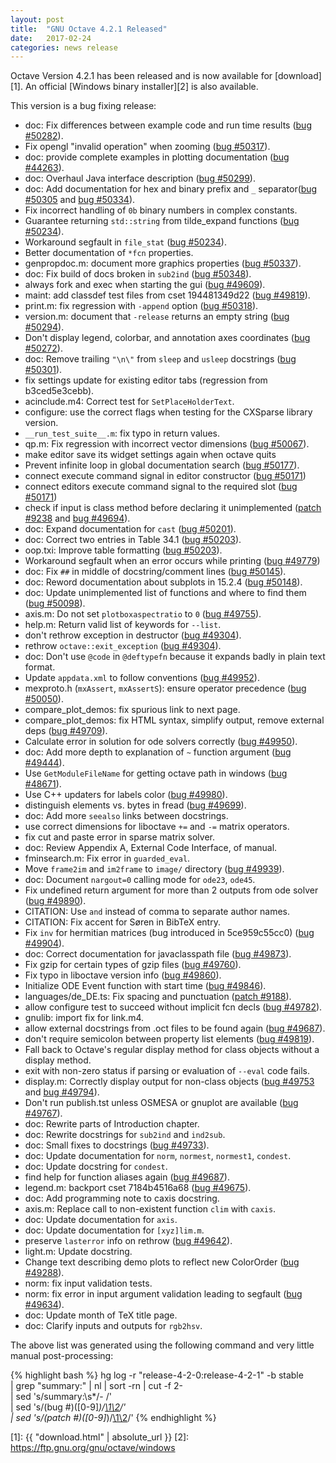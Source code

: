 ```yaml
---
layout: post
title:  "GNU Octave 4.2.1 Released"
date:   2017-02-24
categories: news release
---
```


Octave Version 4.2.1 has been released and is now available for [download][1].
An official [Windows binary installer][2] is also available.

This version is a bug fixing release:

- doc: Fix differences between example code and run time results ([bug #50282](https://savannah.gnu.org/bugs/?50282)).
- Fix opengl "invalid operation" when zooming ([bug #50317](https://savannah.gnu.org/bugs/?50317)).
- doc: provide complete examples in plotting documentation ([bug #44263](https://savannah.gnu.org/bugs/?44263)).
- doc: Overhaul Java interface description ([bug #50299](https://savannah.gnu.org/bugs/?50299)).
- doc: Add documentation for hex and binary prefix and `_` separator([bug #50305](https://savannah.gnu.org/bugs/?50305) and [bug #50334](https://savannah.gnu.org/bugs/?50334)).
- Fix incorrect handling of `0b` binary numbers in complex constants.
- Guarantee returning `std::string` from tilde_expand functions ([bug #50234](https://savannah.gnu.org/bugs/?50234)).
- Workaround segfault in `file_stat` ([bug #50234](https://savannah.gnu.org/bugs/?50234)).
- Better documentation of `*fcn` properties.
- genpropdoc.m: document more graphics properties ([bug #50337](https://savannah.gnu.org/bugs/?50337)).
- doc: Fix build of docs broken in `sub2ind` ([bug #50348](https://savannah.gnu.org/bugs/?50348)).
- always fork and exec when starting the gui ([bug #49609](https://savannah.gnu.org/bugs/?49609)).
- maint: add classdef test files from cset 194481349d22 ([bug #49819](https://savannah.gnu.org/bugs/?49819)).
- print.m: fix regression with `-append` option ([bug #50318](https://savannah.gnu.org/bugs/?50318)).
- version.m: document that `-release` returns an empty string ([bug #50294](https://savannah.gnu.org/bugs/?50294)).
- Don't display legend, colorbar, and annotation axes coordinates ([bug #50272](https://savannah.gnu.org/bugs/?50272)).
- doc: Remove trailing `"\n\"` from `sleep` and `usleep` docstrings ([bug #50301](https://savannah.gnu.org/bugs/?50301)).
- fix settings update for existing editor tabs (regression from b3ced5e3cebb).
- acinclude.m4: Correct test for `SetPlaceHolderText`.
- configure: use the correct flags when testing for the CXSparse library version.
- `__run_test_suite__.m`: fix typo in return values.
- qp.m: Fix regression with incorrect vector dimensions ([bug #50067](https://savannah.gnu.org/bugs/?50067)).
- make editor save its widget settings again when octave quits
- Prevent infinite loop in global documentation search ([bug #50177](https://savannah.gnu.org/bugs/?50177)).
- connect execute command signal in editor constructor ([bug #50171](https://savannah.gnu.org/bugs/?50171))
- connect editors execute command signal to the required slot ([bug #50171](https://savannah.gnu.org/bugs/?50171))
- check if input is class method before declaring it unimplemented ([patch #9238](https://savannah.gnu.org/patch/?9238) and [bug #49694](https://savannah.gnu.org/bugs/?49694)).
- doc: Expand documentation for `cast` ([bug #50201](https://savannah.gnu.org/bugs/?50201)).
- doc: Correct two entries in Table 34.1 ([bug #50203](https://savannah.gnu.org/bugs/?50203)).
- oop.txi: Improve table formatting ([bug #50203](https://savannah.gnu.org/bugs/?50203)).
- Workaround segfault when an error occurs while printing ([bug #49779](https://savannah.gnu.org/bugs/?49779))
- doc: Fix `##` in middle of docstring/comment lines ([bug #50145](https://savannah.gnu.org/bugs/?50145)).
- doc: Reword documentation about subplots in 15.2.4 ([bug #50148](https://savannah.gnu.org/bugs/?50148)).
- doc: Update unimplemented list of functions and where to find them ([bug #50098](https://savannah.gnu.org/bugs/?50098)).
- axis.m: Do not set `plotboxaspectratio` to `0` ([bug #49755](https://savannah.gnu.org/bugs/?49755)).
- help.m: Return valid list of keywords for `--list`.
- don't rethrow exception in destructor ([bug #49304](https://savannah.gnu.org/bugs/?49304)).
- rethrow `octave::exit_exception` ([bug #49304](https://savannah.gnu.org/bugs/?49304)).
- doc: Don't use `@code` in `@deftypefn` because it expands badly in plain text format.
- Update `appdata.xml` to follow conventions ([bug #49952](https://savannah.gnu.org/bugs/?49952)).
- mexproto.h (`mxAssert`, `mxAssertS`): ensure operator precedence ([bug #50050](https://savannah.gnu.org/bugs/?50050)).
- compare_plot_demos: fix spurious link to next page.
- compare_plot_demos: fix HTML syntax, simplify output, remove external deps ([bug #49709](https://savannah.gnu.org/bugs/?49709)).
- Calculate error in solution for ode solvers correctly ([bug #49950](https://savannah.gnu.org/bugs/?49950)).
- doc: Add more depth to explanation of `~` function argument ([bug #49444](https://savannah.gnu.org/bugs/?49444)).
- Use `GetModuleFileName` for getting octave path in windows ([bug #48671](https://savannah.gnu.org/bugs/?48671)).
- Use C++ updaters for labels color ([bug #49980](https://savannah.gnu.org/bugs/?49980)).
- distinguish elements vs. bytes in fread ([bug #49699](https://savannah.gnu.org/bugs/?49699)).
- doc: Add more `seealso` links between docstrings.
- use correct dimensions for liboctave `+=` and `-=` matrix operators.
- fix cut and paste error in sparse matrix solver.
- doc: Review Appendix A, External Code Interface, of manual.
- fminsearch.m: Fix error in `guarded_eval`.
- Move `frame2im` and `im2frame` to `image/` directory ([bug #49939](https://savannah.gnu.org/bugs/?49939)).
- doc: Document `nargout=0` calling mode for `ode23`, `ode45`.
- Fix undefined return argument for more than 2 outputs from ode solver ([bug #49890](https://savannah.gnu.org/bugs/?49890)).
- CITATION: Use `and` instead of comma to separate author names.
- CITATION: Fix accent for Søren in BibTeX entry.
- Fix `inv` for hermitian matrices (bug introduced in 5ce959c55cc0) ([bug #49904](https://savannah.gnu.org/bugs/?49904)).
- doc: Correct documentation for javaclasspath file ([bug #49873](https://savannah.gnu.org/bugs/?49873)).
- Fix gzip for certain types of gzip files ([bug #49760](https://savannah.gnu.org/bugs/?49760)).
- Fix typo in liboctave version info ([bug #49860](https://savannah.gnu.org/bugs/?49860)).
- Initialize ODE Event function with start time ([bug #49846](https://savannah.gnu.org/bugs/?49846)).
- languages/de_DE.ts: Fix spacing and punctuation ([patch #9188](https://savannah.gnu.org/patch/?9188)).
- allow configure test to succeed without implicit fcn decls ([bug #49782](https://savannah.gnu.org/bugs/?49782)).
- gnulib: import fix for link.m4.
- allow external docstrings from .oct files to be found again ([bug #49687](https://savannah.gnu.org/bugs/?49687)).
- don't require semicolon between property list elements ([bug #49819](https://savannah.gnu.org/bugs/?49819)).
- Fall back to Octave's regular display method for class objects without a display method.
- exit with non-zero status if parsing or evaluation of `--eval` code fails.
- display.m: Correctly display output for non-class objects ([bug #49753](https://savannah.gnu.org/bugs/?49753) and [bug #49794](https://savannah.gnu.org/bugs/?49794)).
- Don't run publish.tst unless OSMESA or gnuplot are available ([bug #49767](https://savannah.gnu.org/bugs/?49767)).
- doc: Rewrite parts of Introduction chapter.
- doc: Rewrite docstrings for `sub2ind` and `ind2sub`.
- doc: Small fixes to docstrings ([bug #49733](https://savannah.gnu.org/bugs/?49733)).
- doc: Update documentation for `norm`, `normest`, `normest1`, `condest`.
- doc: Update docstring for `condest`.
- find help for function aliases again ([bug #49687](https://savannah.gnu.org/bugs/?49687)).
- legend.m: backport cset 7184b4516a68 ([bug #49675](https://savannah.gnu.org/bugs/?49675)).
- doc: Add programming note to caxis docstring.
- axis.m: Replace call to non-existent function `clim` with `caxis`.
- doc: Update documentation for `axis`.
- doc: Update documentation for `[xyz]lim.m`.
- preserve `lasterror` info on rethrow ([bug #49642](https://savannah.gnu.org/bugs/?49642)).
- light.m: Update docstring.
- Change text describing demo plots to reflect new ColorOrder ([bug #49288](https://savannah.gnu.org/bugs/?49288)).
- norm: fix input validation tests.
- norm: fix error in input argument validation leading to segfault ([bug #49634](https://savannah.gnu.org/bugs/?49634)).
- doc: Update month of TeX title page.
- doc: Clarify inputs and outputs for `rgb2hsv`.

The above list was generated using the following command and very little
manual post-processing:

{% highlight bash %}
hg log -r "release-4-2-0:release-4-2-1" -b stable \
| grep "summary:" | nl | sort -rn | cut -f 2- \
| sed 's/summary:\s*/- /' \
| sed 's/\(bug #\)\([0-9]*\)/[\1\2](https:\/\/savannah.gnu.org\/bugs\/?\2)/' \
| sed 's/\(patch #\)\([0-9]*\)/[\1\2](https:\/\/savannah.gnu.org\/patch\/?\2)/'
{% endhighlight %}

[1]: {{ "download.html" | absolute_url }}
[2]: https://ftp.gnu.org/gnu/octave/windows
